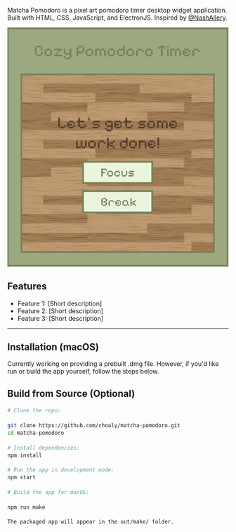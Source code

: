 Matcha Pomodoro is a pixel art pomodoro timer desktop widget application. Built with HTML, CSS, JavaScript, and ElectronJS. Inspired by [@NashAllery](https://www.instagram.com/nashallery).

![Matcha Pomodoro Screenshot](assets/app_screenshot.png)

## Features

- Feature 1: [Short description]
- Feature 2: [Short description]
- Feature 3: [Short description]

---

## Installation (macOS)

Currently working on providing a prebuilt .dmg file. However, if you'd like run or build the app yourself, follow the steps below.

## Build from Source (Optional)

```bash
# Clone the repo:
   
git clone https://github.com/choaly/matcha-pomodoro.git
cd matcha-pomodoro

# Install dependencies:
npm install

# Run the app in development mode:
npm start

# Build the app for macOS:

npm run make

The packaged app will appear in the out/make/ folder.